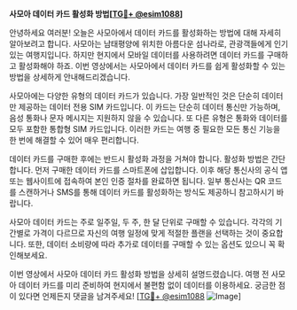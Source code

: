 **사모아 데이터 카드 활성화 방법[[TG💪+ @esim1088](https://t.me/s/esim1088)]**

안녕하세요 여러분! 오늘은 사모아에서 데이터 카드를 활성화하는 방법에 대해 자세히 알아보려고 합니다. 사모아는 남태평양에 위치한 아름다운 섬나라로, 관광객들에게 인기 있는 여행지입니다. 하지만 현지에서 모바일 데이터를 사용하려면 데이터 카드를 구매하고 활성화해야 하죠. 이번 영상에서는 사모아에서 데이터 카드를 쉽게 활성화할 수 있는 방법을 상세하게 안내해드리겠습니다.

사모아에는 다양한 유형의 데이터 카드가 있습니다. 가장 일반적인 것은 단순히 데이터만 제공하는 데이터 전용 SIM 카드입니다. 이 카드는 단순히 데이터 통신만 가능하며, 음성 통화나 문자 메시지는 지원하지 않을 수 있습니다. 또 다른 유형은 통화와 데이터를 모두 포함한 통합형 SIM 카드입니다. 이러한 카드는 여행 중 필요한 모든 통신 기능을 한 번에 해결할 수 있어 매우 편리합니다.

데이터 카드를 구매한 후에는 반드시 활성화 과정을 거쳐야 합니다. 활성화 방법은 간단합니다. 먼저 구매한 데이터 카드를 스마트폰에 삽입합니다. 이후 해당 통신사의 공식 앱 또는 웹사이트에 접속하여 본인 인증 절차를 완료하면 됩니다. 일부 통신사는 QR 코드를 스캔하거나 SMS를 통해 데이터 카드를 활성화하는 방식도 제공하니 참고하시기 바랍니다.

사모아 데이터 카드는 주로 일주일, 두 주, 한 달 단위로 구매할 수 있습니다. 각각의 기간별로 가격이 다르므로 자신의 여행 일정에 맞게 적절한 플랜을 선택하는 것이 중요합니다. 또한, 데이터 소비량에 따라 추가로 데이터를 구매할 수 있는 옵션도 있으니 꼭 확인해보세요.

이번 영상에서 사모아 데이터 카드 활성화 방법을 상세히 설명드렸습니다. 여행 전 사모아 데이터 카드를 미리 준비하여 현지에서 불편함 없이 데이터를 이용하세요. 궁금한 점이 있다면 언제든지 댓글을 남겨주세요! [[TG💪+ @esim1088](https://t.me/s/esim1088) ![Image](https://i.postimg.cc/Y0z9fWf4/image.png)]